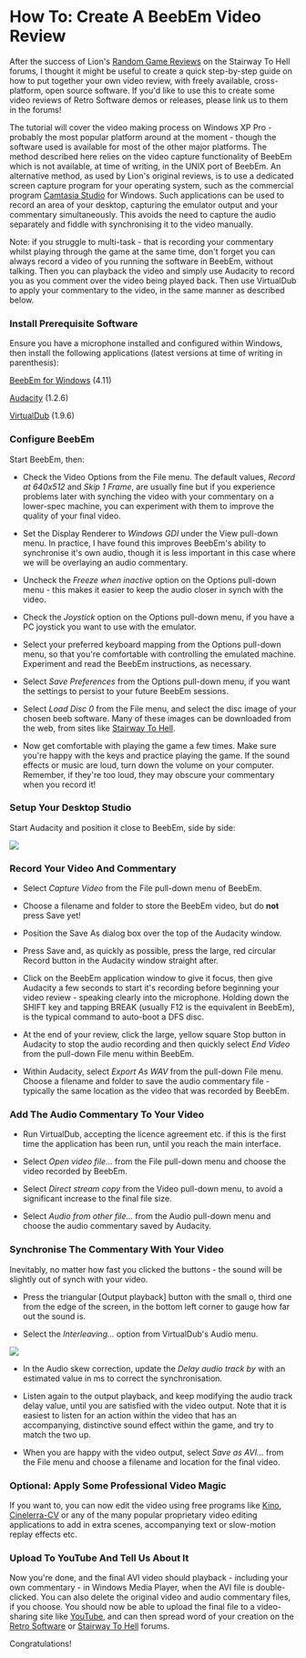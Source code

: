 # How To: Create A BeebEm Video Review

After the success of Lion's [Random Game Reviews](http://www.stairwaytohell.com/sthforums/viewtopic.php?f=1&t=2589) on the Stairway To Hell forums, I thought it might be useful to create a quick step-by-step guide on how to put together your own video review, with freely available, cross-platform, open source software. If you'd like to use this to create some video reviews of Retro Software demos or releases, please link us to them in the forums!

The tutorial will cover the video making process on Windows XP Pro - probably the most popular platform around at the moment - though the software used is available for most of the other major platforms. The method described here relies on the video capture functionality of BeebEm which is not available, at time of writing, in the UNIX port of BeebEm. An alternative method, as used by Lion's original reviews, is to use a dedicated screen capture program for your operating system, such as the commercial program [Camtasia Studio](wikipedia:Camtasia_Studio "wikilink") for Windows. Such applications can be used to record an area of your desktop, capturing the emulator output and your commentary simultaneously. This avoids the need to capture the audio separately and fiddle with synchronising it to the video manually.

Note: if you struggle to multi-task - that is recording your commentary whilst playing through the game at the same time, don't forget you can always record a video of you running the software in BeebEm, without talking. Then you can playback the video and simply use Audacity to record you as you comment over the video being played back. Then use VirtualDub to apply your commentary to the video, in the same manner as described below.

### Install Prerequisite Software

Ensure you have a microphone installed and configured within Windows, then install the following applications (latest versions at time of writing in parenthesis):

[BeebEm for Windows](http://www.mkw.me.uk/beebem/) (4.11)

[Audacity](http://audacity.sourceforge.net/) (1.2.6)

[VirtualDub](http://www.virtualdub.org/) (1.9.6)

### Configure BeebEm

Start BeebEm, then:

- Check the Video Options from the File menu. The default values, _Record at 640x512_ and _Skip 1 Frame_, are usually fine but if you experience problems later with synching the video with your commentary on a lower-spec machine, you can experiment with them to improve the quality of your final video.

<!-- -->

- Set the Display Renderer to _Windows GDI_ under the View pull-down menu. In practice, I have found this improves BeebEm's ability to synchronise it's own audio, though it is less important in this case where we will be overlaying an audio commentary.

<!-- -->

- Uncheck the _Freeze when inactive_ option on the Options pull-down menu - this makes it easier to keep the audio closer in synch with the video.

<!-- -->

- Check the _Joystick_ option on the Options pull-down menu, if you have a PC joystick you want to use with the emulator.

<!-- -->

- Select your preferred keyboard mapping from the Options pull-down menu, so that you're comfortable with controlling the emulated machine. Experiment and read the BeebEm instructions, as necessary.

<!-- -->

- Select _Save Preferences_ from the Options pull-down menu, if you want the settings to persist to your future BeebEm sessions.

<!-- -->

- Select _Load Disc 0_ from the File menu, and select the disc image of your chosen beeb software. Many of these images can be downloaded from the web, from sites like [Stairway To Hell](http://www.stairwaytohell.com/).

<!-- -->

- Now get comfortable with playing the game a few times. Make sure you're happy with the keys and practice playing the game. If the sound effects or music are loud, turn down the volume on your computer. Remember, if they're too loud, they may obscure your commentary when you record it!

### Setup Your Desktop Studio

Start Audacity and position it close to BeebEm, side by side:

![](./images/Beebemaudacity.png)

### Record Your Video And Commentary

- Select _Capture Video_ from the File pull-down menu of BeebEm.

<!-- -->

- Choose a filename and folder to store the BeebEm video, but do **not** press Save yet!

<!-- -->

- Position the Save As dialog box over the top of the Audacity window.

<!-- -->

- Press Save and, as quickly as possible, press the large, red circular Record button in the Audacity window straight after.

<!-- -->

- Click on the BeebEm application window to give it focus, then give Audacity a few seconds to start it's recording before beginning your video review - speaking clearly into the microphone. Holding down the SHIFT key and tapping BREAK (usually F12 is the equivalent in BeebEm), is the typical command to auto-boot a DFS disc.

<!-- -->

- At the end of your review, click the large, yellow square Stop button in Audacity to stop the audio recording and then quickly select _End Video_ from the pull-down File menu within BeebEm.

<!-- -->

- Within Audacity, select _Export As WAV_ from the pull-down File menu. Choose a filename and folder to save the audio commentary file - typically the same location as the video that was recorded by BeebEm.

### Add The Audio Commentary To Your Video

- Run VirtualDub, accepting the licence agreement etc. if this is the first time the application has been run, until you reach the main interface.

<!-- -->

- Select _Open video file..._ from the File pull-down menu and choose the video recorded by BeebEm.

<!-- -->

- Select _Direct stream copy_ from the Video pull-down menu, to avoid a significant increase to the final file size.

<!-- -->

- Select _Audio from other file..._ from the Audio pull-down menu and choose the audio commentary saved by Audacity.

### Synchronise The Commentary With Your Video

Inevitably, no matter how fast you clicked the buttons - the sound will be slightly out of synch with your video.

- Press the triangular \[Output playback\] button with the small o, third one from the edge of the screen, in the bottom left corner to gauge how far out the sound is.

<!-- -->

- Select the _Interleaving..._ option from VirtualDub's Audio menu.

![](./images/VirtualDub.png)

- In the Audio skew correction, update the _Delay audio track by_ with an estimated value in ms to correct the synchronisation.

<!-- -->

- Listen again to the output playback, and keep modifying the audio track delay value, until you are satisfied with the video output. Note that it is easiest to listen for an action within the video that has an accompanying, distinctive sound effect within the game, and try to match the two up.

<!-- -->

- When you are happy with the video output, select _Save as AVI..._ from the File menu and choose a filename and location for the final video.

### Optional: Apply Some Professional Video Magic

If you want to, you can now edit the video using free programs like [Kino](http://www.kinodv.org/), [Cinelerra-CV](http://cvs.cinelerra.org/) or any of the many popular proprietary video editing applications to add in extra scenes, accompanying text or slow-motion replay effects etc.

### Upload To YouTube And Tell Us About It

Now you're done, and the final AVI video should playback - including your own commentary - in Windows Media Player, when the AVI file is double-clicked. You can also delete the original video and audio commentary files, if you choose. You should now be able to upload the final file to a video-sharing site like [YouTube](http://www.youtube.com/), and can then spread word of your creation on the [Retro Software](http://www.retrosoftware.co.uk/forums/) or [Stairway To Hell](http://www.stairwaytohell.com/sthforums/viewtopic.php?f=1&t=2589) forums.

Congratulations!
